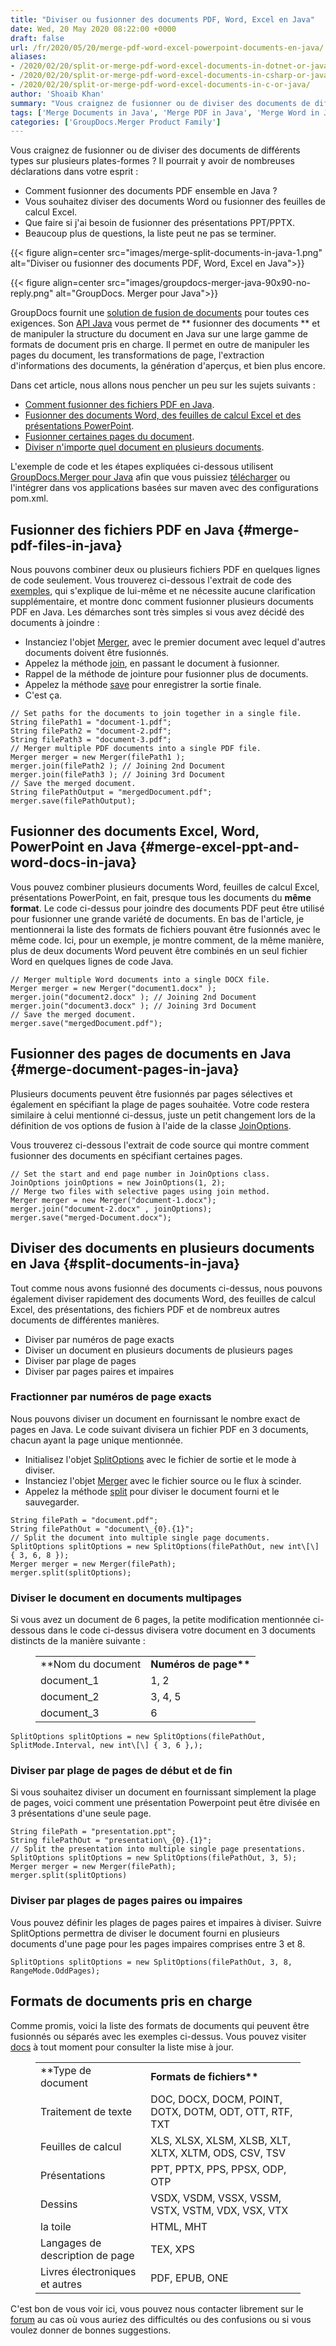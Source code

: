 ```yaml
---
title: "Diviser ou fusionner des documents PDF, Word, Excel en Java"
date: Wed, 20 May 2020 08:22:00 +0000
draft: false
url: /fr/2020/05/20/merge-pdf-word-excel-powerpoint-documents-en-java/
aliases:
- /2020/02/20/split-or-merge-pdf-word-excel-documents-in-dotnet-or-java/
- /2020/02/20/split-or-merge-pdf-word-excel-documents-in-csharp-or-java/
- /2020/02/20/split-or-merge-pdf-word-excel-documents-in-c-or-java/
author: 'Shoaib Khan'
summary: "Vous craignez de fusionner ou de diviser des documents de différents types sur plusieurs plates-formes ? Il pourrait y avoir de nombreuses déclarations dans votre esprit : * Comment fusionner des documents PDF ensemble en Java ? * Vous souhaitez diviser des documents Word ou fusionner des feuilles de calcul Excel. * Que faire si j'ai besoin de fusionner des présentations PPT/PPTX. * Beaucoup plus de questions, la liste peut ne pas se terminer."
tags: ['Merge Documents in Java', 'Merge PDF in Java', 'Merge Word in Java', 'Split Documents in Java', 'Split PDF in Java', 'Split PPT in Java']
categories: ['GroupDocs.Merger Product Family']
---
```


Vous craignez de fusionner ou de diviser des documents de différents types sur plusieurs plates-formes ? Il pourrait y avoir de nombreuses déclarations dans votre esprit :

* Comment fusionner des documents PDF ensemble en Java ?
* Vous souhaitez diviser des documents Word ou fusionner des feuilles de calcul Excel.
* Que faire si j'ai besoin de fusionner des présentations PPT/PPTX.
* Beaucoup plus de questions, la liste peut ne pas se terminer.



{{< figure align=center src="images/merge-split-documents-in-java-1.png" alt="Diviser ou fusionner des documents PDF, Word, Excel en Java">}}




{{< figure align=center src="images/groupdocs-merger-java-90x90-no-reply.png" alt="GroupDocs. Merger pour Java">}}


GroupDocs fournit une [solution de fusion de documents][1] pour toutes ces exigences. Son [API Java][2] vous permet de ** fusionner des documents ** et de manipuler la structure du document en Java sur une large gamme de formats de document pris en charge. Il permet en outre de manipuler les pages du document, les transformations de page, l'extraction d'informations des documents, la génération d'aperçus, et bien plus encore.

Dans cet article, nous allons nous pencher un peu sur les sujets suivants :

* [Comment fusionner des fichiers PDF en Java][3].
* [Fusionner des documents Word, des feuilles de calcul Excel et des présentations PowerPoint][4].
* [Fusionner certaines pages du document][5].
* [Diviser n'importe quel document en plusieurs documents][6].

L'exemple de code et les étapes expliquées ci-dessous utilisent [GroupDocs.Merger pour Java][7] afin que vous puissiez [télécharger][8] ou l'intégrer dans vos applications basées sur maven avec des configurations pom.xml.

## Fusionner des fichiers PDF en Java {#merge-pdf-files-in-java}

Nous pouvons combiner deux ou plusieurs fichiers PDF en quelques lignes de code seulement. Vous trouverez ci-dessous l'extrait de code des [exemples][9], qui s'explique de lui-même et ne nécessite aucune clarification supplémentaire, et montre donc comment fusionner plusieurs documents PDF en Java. Les démarches sont très simples si vous avez décidé des documents à joindre :

* Instanciez l'objet [Merger][10], avec le premier document avec lequel d'autres documents doivent être fusionnés.
* Appelez la méthode [join][11], en passant le document à fusionner.
* Rappel de la méthode de jointure pour fusionner plus de documents.
* Appelez la méthode [save][12] pour enregistrer la sortie finale.
* C'est ça.

```
// Set paths for the documents to join together in a single file.
String filePath1 = "document-1.pdf";
String filePath2 = "document-2.pdf";
String filePath3 = "document-3.pdf";
// Merger multiple PDF documents into a single PDF file.
Merger merger = new Merger(filePath1 );
merger.join(filePath2 ); // Joining 2nd Document
merger.join(filePath3 ); // Joining 3rd Document
// Save the merged document.
String filePathOutput = "mergedDocument.pdf";
merger.save(filePathOutput);
```

## Fusionner des documents Excel, Word, PowerPoint en Java {#merge-excel-ppt-and-word-docs-in-java}

Vous pouvez combiner plusieurs documents Word, feuilles de calcul Excel, présentations PowerPoint, en fait, presque tous les documents du **même format**. Le code ci-dessus pour joindre des documents PDF peut être utilisé pour fusionner une grande variété de documents. En bas de l'article, je mentionnerai la liste des formats de fichiers pouvant être fusionnés avec le même code. Ici, pour un exemple, je montre comment, de la même manière, plus de deux documents Word peuvent être combinés en un seul fichier Word en quelques lignes de code Java.

```
// Merger multiple Word documents into a single DOCX file.
Merger merger = new Merger("document1.docx" );
merger.join("document2.docx" ); // Joining 2nd Document
merger.join("document3.docx" ); // Joining 3rd Document
// Save the merged document.
merger.save("mergedDocument.pdf");
```

## Fusionner des pages de documents en Java {#merge-document-pages-in-java}

Plusieurs documents peuvent être fusionnés par pages sélectives et également en spécifiant la plage de pages souhaitée. Votre code restera similaire à celui mentionné ci-dessus, juste un petit changement lors de la définition de vos options de fusion à l'aide de la classe [JoinOptions][13].

Vous trouverez ci-dessous l'extrait de code source qui montre comment fusionner des documents en spécifiant certaines pages.

```
// Set the start and end page number in JoinOptions class.
JoinOptions joinOptions = new JoinOptions(1, 2);
// Merge two files with selective pages using join method.
Merger merger = new Merger("document-1.docx");
merger.join("document-2.docx" , joinOptions);
merger.save("merged-Document.docx");
```

## Diviser des documents en plusieurs documents en Java {#split-documents-in-java}

Tout comme nous avons fusionné des documents ci-dessus, nous pouvons également diviser rapidement des documents Word, des feuilles de calcul Excel, des présentations, des fichiers PDF et de nombreux autres documents de différentes manières.

* Diviser par numéros de page exacts
* Diviser un document en plusieurs documents de plusieurs pages
* Diviser par plage de pages
* Diviser par pages paires et impaires

### Fractionner par numéros de page exacts

Nous pouvons diviser un document en fournissant le nombre exact de pages en Java. Le code suivant divisera un fichier PDF en 3 documents, chacun ayant la page unique mentionnée.

* Initialisez l'objet [SplitOptions][14] avec le fichier de sortie et le mode à diviser.
* Instanciez l'objet [Merger][15] avec le fichier source ou le flux à scinder.
* Appelez la méthode [split][16] pour diviser le document fourni et le sauvegarder.

```
String filePath = "document.pdf";
String filePathOut = "document\_{0}.{1}";
// Split the document into multiple single page documents.
SplitOptions splitOptions = new SplitOptions(filePathOut, new int\[\] { 3, 6, 8 });
Merger merger = new Merger(filePath);
merger.split(splitOptions);
```

### Diviser le document en documents multipages

Si vous avez un document de 6 pages, la petite modification mentionnée ci-dessous dans le code ci-dessus divisera votre document en 3 documents distincts de la manière suivante :

<figure class="wp-block-table is-style-stripes"><table><tbody><tr><td>**Nom du document</td><td> <strong>Numéros de page**</strong></td></tr><tr><td> document_1</td><td> 1, 2</td></tr><tr><td> document_2</td><td> 3, 4, 5</td></tr><tr><td> document_3</td><td> 6</td></tr></tbody></table></figure>

```
SplitOptions splitOptions = new SplitOptions(filePathOut,  SplitMode.Interval, new int\[\] { 3, 6 },);
```

### Diviser par plage de pages de début et de fin

Si vous souhaitez diviser un document en fournissant simplement la plage de pages, voici comment une présentation Powerpoint peut être divisée en 3 présentations d'une seule page.

```
String filePath = "presentation.ppt";
String filePathOut = "presentation\_{0}.{1}";
// Split the presentation into multiple single page presentations.
SplitOptions splitOptions = new SplitOptions(filePathOut, 3, 5);
Merger merger = new Merger(filePath);
merger.split(splitOptions)
```

### Diviser par plages de pages paires ou impaires

Vous pouvez définir les plages de pages paires et impaires à diviser. Suivre SplitOptions permettra de diviser le document fourni en plusieurs documents d'une page pour les pages impaires comprises entre 3 et 8.

```
SplitOptions splitOptions = new SplitOptions(filePathOut, 3, 8, RangeMode.OddPages);
```

## Formats de documents pris en charge

Comme promis, voici la liste des formats de documents qui peuvent être fusionnés ou séparés avec les exemples ci-dessus. Vous pouvez visiter [docs][17] à tout moment pour consulter la liste mise à jour.

<figure class="wp-block-table is-style-stripes"><table><tbody><tr><td>**Type de document</td><td> <strong>Formats de fichiers**</strong></td></tr><tr><td> Traitement de texte</td><td> DOC, DOCX, DOCM, POINT, DOTX, DOTM, ODT, OTT, RTF, TXT</td></tr><tr><td> Feuilles de calcul</td><td> XLS, XLSX, XLSM, XLSB, XLT, XLTX, XLTM, ODS, CSV, TSV</td></tr><tr><td> Présentations</td><td> PPT, PPTX, PPS, PPSX, ODP, OTP</td></tr><tr><td> Dessins</td><td> VSDX, VSDM, VSSX, VSSM, VSTX, VSTM, VDX, VSX, VTX</td></tr><tr><td> la toile</td><td> HTML, MHT</td></tr><tr><td> Langages de description de page</td><td> TEX, XPS</td></tr><tr><td> Livres électroniques et autres</td><td> PDF, EPUB, ONE</td></tr></tbody></table></figure>

C'est bon de vous voir ici, vous pouvez nous contacter librement sur le [forum][18] au cas où vous auriez des difficultés ou des confusions ou si vous voulez donner de bonnes suggestions.







[1]: https://products.groupdocs.com/merger
[2]: https://products.groupdocs.com/merger/java
[3]: https://blog.groupdocs.com/2020/05/20/merge-pdf-word-excel-powerpoint-documents-in-java/#merge-pdf-files-in-java
[4]: https://blog.groupdocs.com/2020/05/20/merge-pdf-word-excel-powerpoint-documents-in-java/#merge-excel-ppt-and-word-docs-in-java
[5]: https://blog.groupdocs.com/2020/05/20/merge-pdf-word-excel-powerpoint-documents-in-java/#merge-document-pages-in-java
[6]: https://blog.groupdocs.com/2020/05/20/merge-pdf-word-excel-powerpoint-documents-in-java/#split-documents-in-java
[7]: https://products.groupdocs.com/merger/java
[8]: https://downloads.groupdocs.com/merger/java
[9]: https://github.com/groupdocs-merger/GroupDocs.Merger-for-Java
[10]: https://apireference.groupdocs.com/java/merger/com.groupdocs.merger/Merger
[11]: https://apireference.groupdocs.com/java/merger/com.groupdocs.merger/Merger#join(java.lang.String)
[12]: https://apireference.groupdocs.com/java/merger/com.groupdocs.merger/Merger#save(java.lang.String)
[13]: https://apireference.groupdocs.com/merger/java/com.groupdocs.merger.domain.options/JoinOptions
[14]: https://apireference.groupdocs.com/java/merger/com.groupdocs.merger.domain.options/SplitOptions
[15]: https://apireference.groupdocs.com/java/merger/com.groupdocs.merger/Merger
[16]: https://apireference.groupdocs.com/java/merger/com.groupdocs.merger/Merger#split(com.groupdocs.merger.domain.options.interfaces.IPageSplitOptions)
[17]: https://docs.groupdocs.com/merger/java
[18]: https://forum.groupdocs.com/c/merger



